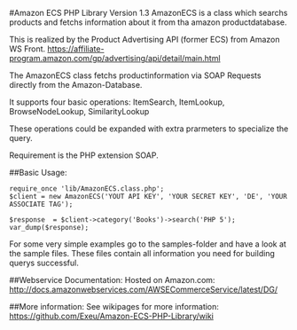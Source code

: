 #Amazon ECS PHP Library Version 1.3
AmazonECS is a class which searchs products and fetchs information
about it from tha amazon productdatabase.

This is realized by the Product Advertising API (former ECS) from Amazon WS Front.
https://affiliate-program.amazon.com/gp/advertising/api/detail/main.html

The AmazonECS class fetchs productinformation via SOAP Requests directly from the Amazon-Database.

It supports four basic operations: ItemSearch, ItemLookup, BrowseNodeLookup, SimilarityLookup

These operations could be expanded with extra prarmeters to specialize the query.

Requirement is the PHP extension SOAP.

##Basic Usage:

    require_once 'lib/AmazonECS.class.php';
    $client = new AmazonECS('YOUT API KEY', 'YOUR SECRET KEY', 'DE', 'YOUR ASSOCIATE TAG');

    $response  = $client->category('Books')->search('PHP 5');
    var_dump($response);

For some very simple examples go to the samples-folder and have a look at the sample files.
These files contain all information you need for building querys successful.

##Webservice Documentation:
Hosted on Amazon.com:
http://docs.amazonwebservices.com/AWSECommerceService/latest/DG/

##More information:
See wikipages for  more information:
https://github.com/Exeu/Amazon-ECS-PHP-Library/wiki